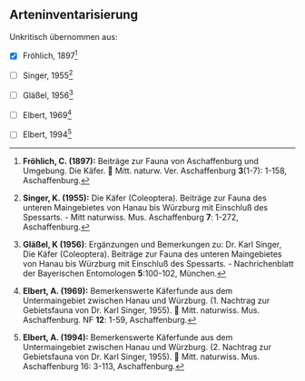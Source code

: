 ## Arteninventarisierung

Unkritisch übernommen aus:

- [X] Fröhlich, 1897[^1]
- [ ] Singer, 1955[^2]
- [ ] Gläßel, 1956[^3]
- [ ] Elbert, 1969[^4]
- [ ] Elbert, 1994[^5]









[^1]: __Fröhlich, C. (1897):__ Beiträge zur Fauna von Aschaffenburg und Umgebung. Die Käfer.  Mitt. naturw. Ver. Aschaffenburg __3__(1-7): 1-158, Aschaffenburg. 
[^2]: __Singer, K. (1955):__ Die Käfer (Coleoptera). Beiträge zur Fauna des unteren Maingebietes von Hanau bis Würzburg mit Einschluß des Spessarts. - Mitt naturwiss. Mus. Aschaffenburg __7__: 1-272, Aschaffenburg.
[^3]: __Gläßel, K (1956)__: Ergänzungen und Bemerkungen zu: Dr. Karl Singer, Die Käfer (Coleoptera). Beiträge zur Fauna des unteren Maingebietes von Hanau bis Würzburg mit Einschluß des Spessarts. - Nachrichenblatt der Bayerischen Entomologen __5__:100-102, München.
[^4]: __Elbert, A. (1969):__ Bemerkenswerte Käferfunde aus dem Untermaingebiet zwischen Hanau und Würzburg. (1. Nachtrag zur Gebietsfauna von Dr. Karl Singer, 1955).  Mitt. naturwiss. Mus. Aschaffenburg. NF __12__: 1-59, Aschaffenburg.
[^5]: __Elbert, A. (1994):__ Bemerkenswerte Käferfunde aus dem Untermaingebiet zwischen Hanau und Würzburg. (2. Nachtrag zur Gebietsfauna von Dr. Karl Singer, 1955).  Mitt. naturwiss. Mus. Aschaffenburg 16: 3-113, Aschaffenburg.

